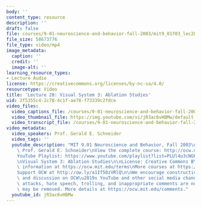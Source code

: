```yaml
---
body: ''
content_type: resource
description: ''
draft: false
file: courses/9-01-neuroscience-and-behavior-fall-2003/mit9_01f03_lec28_360p_16_9.mp4
file_size: 58673776
file_type: video/mp4
image_metadata:
  caption: ''
  credit: ''
  image-alt: ''
learning_resource_types:
- Lecture Audio
license: https://creativecommons.org/licenses/by-nc-sa/4.0/
resourcetype: Video
title: 'Lecture 28: Visual System 3: Ablation Studies'
uid: 2f5355c4-2c78-4c1f-ae78-f73339c2fdce
video_files:
  video_captions_file: /courses/9-01-neuroscience-and-behavior-fall-2003/1--bWqBJwOMrgIitUR1_X21L4ek1K7sHz_transcript.webvtt
  video_thumbnail_file: https://img.youtube.com/vi/jR3ac6vHBMw/default.jpg
  video_transcript_file: /courses/9-01-neuroscience-and-behavior-fall-2003/1--bWqBJwOMrgIitUR1_X21L4ek1K7sHz_transcript.pdf
video_metadata:
  video_speakers: Prof. Gerald E. Schneider
  video_tags: ''
  youtube_description: "MIT 9.01 Neuroscience and Behavior, Fall 2003\nInstructor:\
    \ Prof. Gerald E. Schneider\nView the complete course: http://ocw.mit.edu/courses/brain-and-cognitive-sciences/9-01-neuroscience-and-behavior-fall-2003\n\
    YouTube Playlist: https://www.youtube.com/playlist?list=PLUl4u3cNGP63U7FmbKD9KClb-94dyPJim\n\
    \nVisual System 3: Ablation Studies\n\nLicense: Creative Commons BY-NC-SA\nMore\
    \ information at https://ocw.mit.edu/terms\nMore courses at https://ocw.mit.edu\n\
    Support OCW at http://ow.ly/a1If50zVRlQ\n\nWe encourage constructive comments\
    \ and discussion on OCW\u2019s YouTube and other social media channels. Personal\
    \ attacks, hate speech, trolling, and inappropriate comments are not allowed and\
    \ may be removed. More details at https://ocw.mit.edu/comments."
  youtube_id: jR3ac6vHBMw
---
```

